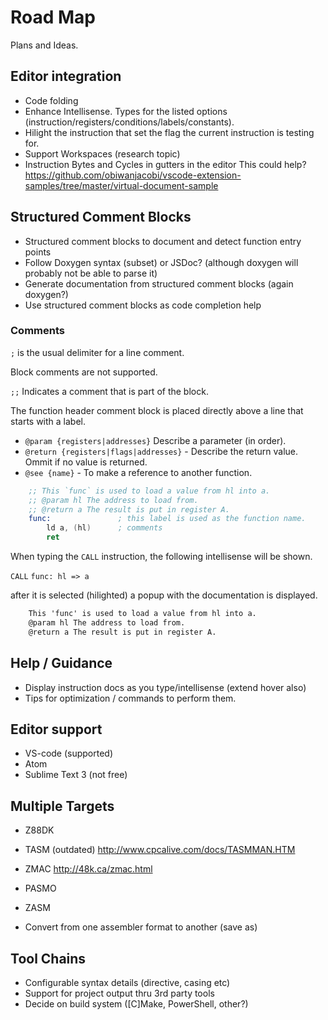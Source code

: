 # Road Map

Plans and Ideas.

## Editor integration

* Code folding
* Enhance Intellisense. Types for the listed options (instruction/registers/conditions/labels/constants).
* Hilight the instruction that set the flag the current instruction is testing for.
* Support Workspaces (research topic)
* Instruction Bytes and Cycles in gutters in the editor
    This could help? https://github.com/obiwanjacobi/vscode-extension-samples/tree/master/virtual-document-sample

## Structured Comment Blocks

* Structured comment blocks to document and detect function entry points
* Follow Doxygen syntax (subset) or JSDoc? (although doxygen will probably not be able to parse it)
* Generate documentation from structured comment blocks (again doxygen?)
* Use structured comment blocks as code completion help

### Comments

`;` is the usual delimiter for a line comment.

Block comments are not supported.

`;;` Indicates a comment that is part of the block.

The function header comment block is placed directly above a line that starts with a label.

* `@param {registers|addresses}` Describe a parameter (in order).
* `@return {registers|flags|addresses}` - Describe the return value. Ommit if no value is returned.
* `@see {name}` - To make a reference to another function.

```asm
    ;; This `func` is used to load a value from hl into a.
    ;; @param hl The address to load from.
    ;; @return a The result is put in register A.
    func:               ; this label is used as the function name.
        ld a, (hl)      ; comments
        ret
```

When typing the `CALL` instruction, the following intellisense will be shown.

`CALL` `func: hl => a`

after it is selected (hilighted) a popup with the documentation is displayed.

```txt
    This 'func' is used to load a value from hl into a.
    @param hl The address to load from.
    @return a The result is put in register A.
```

## Help / Guidance

* Display instruction docs as you type/intellisense (extend hover also)
* Tips for optimization / commands to perform them.

## Editor support

* VS-code (supported)
* Atom
* Sublime Text 3 (not free)

## Multiple Targets

* Z88DK
* TASM (outdated) http://www.cpcalive.com/docs/TASMMAN.HTM
* ZMAC  http://48k.ca/zmac.html
* PASMO 
* ZASM

* Convert from one assembler format to another (save as)

## Tool Chains

* Configurable syntax details (directive, casing etc)
* Support for project output thru 3rd party tools
* Decide on build system ([C]Make, PowerShell, other?)

